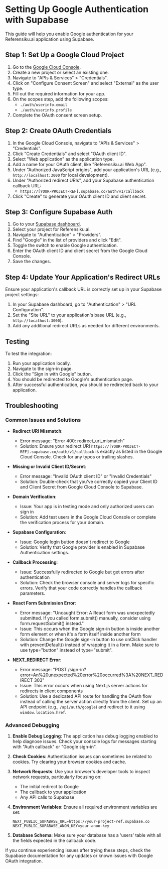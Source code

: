 # Setting Up Google Authentication with Supabase

This guide will help you enable Google authentication for your Referensiku.ai application using Supabase.

## Step 1: Set Up a Google Cloud Project

1. Go to the [Google Cloud Console](https://console.cloud.google.com/).
2. Create a new project or select an existing one.
3. Navigate to "APIs & Services" > "Credentials".
4. Click on "Configure Consent Screen" and select "External" as the user type.
5. Fill out the required information for your app.
6. On the scopes step, add the following scopes:
   - `./auth/userinfo.email`
   - `./auth/userinfo.profile`
7. Complete the OAuth consent screen setup.

## Step 2: Create OAuth Credentials

1. In the Google Cloud Console, navigate to "APIs & Services" > "Credentials".
2. Click "Create Credentials" and select "OAuth client ID".
3. Select "Web application" as the application type.
4. Add a name for your OAuth client, like "Referensiku.ai Web App".
5. Under "Authorized JavaScript origins", add your application's URL (e.g., `http://localhost:3000` for local development).
6. Under "Authorized redirect URIs", add your Supabase authentication callback URL:
   - `https://[YOUR-PROJECT-REF].supabase.co/auth/v1/callback`
7. Click "Create" to generate your OAuth client ID and client secret.

## Step 3: Configure Supabase Auth

1. Go to your [Supabase dashboard](https://app.supabase.com/).
2. Select your project for Referensiku.ai.
3. Navigate to "Authentication" > "Providers".
4. Find "Google" in the list of providers and click "Edit".
5. Toggle the switch to enable Google authentication.
6. Enter the OAuth client ID and client secret from the Google Cloud Console.
7. Save the changes.

## Step 4: Update Your Application's Redirect URLs

Ensure your application's callback URL is correctly set up in your Supabase project settings:

1. In your Supabase dashboard, go to "Authentication" > "URL Configuration".
2. Set the "Site URL" to your application's base URL (e.g., `http://localhost:3000`).
3. Add any additional redirect URLs as needed for different environments.

## Testing

To test the integration:

1. Run your application locally.
2. Navigate to the sign-in page.
3. Click the "Sign in with Google" button.
4. You should be redirected to Google's authentication page.
5. After successful authentication, you should be redirected back to your application.

## Troubleshooting

### Common Issues and Solutions

- **Redirect URI Mismatch**: 
  - Error message: "Error 400: redirect_uri_mismatch"
  - Solution: Ensure your redirect URI `https://[YOUR-PROJECT-REF].supabase.co/auth/v1/callback` is exactly as listed in the Google Cloud Console. Check for any typos or trailing slashes.

- **Missing or Invalid Client ID/Secret**:
  - Error message: "Invalid OAuth client ID" or "Invalid Credentials"
  - Solution: Double-check that you've correctly copied your Client ID and Client Secret from Google Cloud Console to Supabase.

- **Domain Verification**:
  - Issue: Your app is in testing mode and only authorized users can sign in
  - Solution: Add test users in the Google Cloud Console or complete the verification process for your domain.

- **Supabase Configuration**:
  - Issue: Google login button doesn't redirect to Google
  - Solution: Verify that Google provider is enabled in Supabase Authentication settings.

- **Callback Processing**:
  - Issue: Successfully redirected to Google but get errors after authentication
  - Solution: Check the browser console and server logs for specific errors. Verify that your code correctly handles the callback parameters.

- **React Form Submission Error**:
  - Error message: "Uncaught Error: A React form was unexpectedly submitted. If you called form.submit() manually, consider using form.requestSubmit() instead."
  - Issue: This occurs when the Google sign-in button is inside another form element or when it's a form itself inside another form
  - Solution: Change the Google sign-in button to use onClick handler with preventDefault() instead of wrapping it in a form. Make sure to use type="button" instead of type="submit".

- **NEXT_REDIRECT Error**:
  - Error message: "POST /sign-in?error=An%20unexpected%20error%20occurred%3A%20NEXT_REDIRECT 303"
  - Issue: This error occurs when using Next.js server actions for redirects in client components
  - Solution: Use a dedicated API route for handling the OAuth flow instead of calling the server action directly from the client. Set up an API endpoint (e.g., `/api/auth/google`) and redirect to it using `window.location.href`.

### Advanced Debugging

1. **Enable Debug Logging**: The application has debug logging enabled to help diagnose issues. Check your console logs for messages starting with "Auth callback" or "Google sign-in".

2. **Check Cookies**: Authentication issues can sometimes be related to cookies. Try clearing your browser cookies and cache.

3. **Network Requests**: Use your browser's developer tools to inspect network requests, particularly focusing on:
   - The initial redirect to Google
   - The callback to your application
   - Any API calls to Supabase

4. **Environment Variables**: Ensure all required environment variables are set:
   ```
   NEXT_PUBLIC_SUPABASE_URL=https://your-project-ref.supabase.co
   NEXT_PUBLIC_SUPABASE_ANON_KEY=your-anon-key
   ```

5. **Database Schema**: Make sure your database has a 'users' table with all the fields expected in the callback code.

If you continue experiencing issues after trying these steps, check the Supabase documentation for any updates or known issues with Google OAuth integration.
